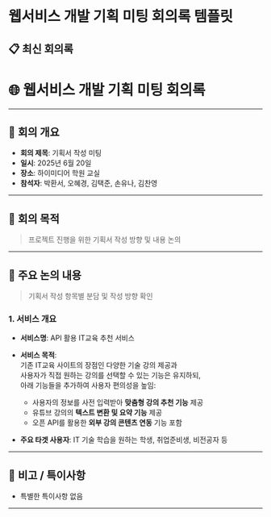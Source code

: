 # 웹서비스 개발 기획 미팅 회의록 템플릿

## 📋 최신 회의록

<!-- MEETING_START -->
# 🌐 웹서비스 개발 기획 미팅 회의록

---

## 📝 회의 개요
- **회의 제목**: 기획서 작성 미팅  
- **일시**: 2025년 6월 20일  
- **장소**: 하이미디어 학원 교실
- **참석자**: 박환서, 오혜경, 김택준, 손유나, 김찬영   

---

## 🎯 회의 목적
> 프로젝트 진행을 위한 기획서 작성 방향 및 내용 논의

---

## 📌 주요 논의 내용
> 기획서 작성 항목별 분담 및 작성 방향 확인

### 1. 서비스 개요
- **서비스명**: API 활용 IT교육 추천 서비스
- **서비스 목적**:  
  기존 IT교육 사이트의 장점인 다양한 기술 강의 제공과  
  사용자가 직접 원하는 강의를 선택할 수 있는 기능은 유지하되,  
  아래 기능들을 추가하여 사용자 편의성을 높임:
  - 사용자의 정보를 사전 입력받아 **맞춤형 강의 추천 기능** 제공  
  - 유튜브 강의의 **텍스트 변환 및 요약 기능** 제공  
  - 오픈 API를 활용한 **외부 강의 콘텐츠 연동** 기능 포함

- **주요 타겟 사용자**:
  IT 기술 학습을 원하는 학생, 취업준비생, 비전공자 등 

---

## 📎 비고 / 특이사항
- 특별한 특이사항 없음
---

<!-- MEETING_END -->
